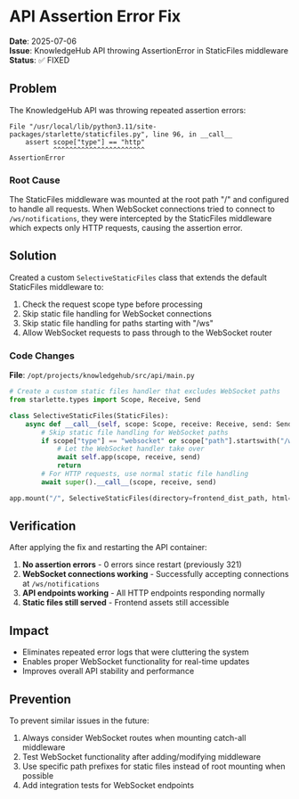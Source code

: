 # API Assertion Error Fix

**Date**: 2025-07-06  
**Issue**: KnowledgeHub API throwing AssertionError in StaticFiles middleware  
**Status**: ✅ FIXED

## Problem

The KnowledgeHub API was throwing repeated assertion errors:

```
File "/usr/local/lib/python3.11/site-packages/starlette/staticfiles.py", line 96, in __call__
    assert scope["type"] == "http"
           ^^^^^^^^^^^^^^^^^^^^^^^
AssertionError
```

### Root Cause

The StaticFiles middleware was mounted at the root path "/" and configured to handle all requests. When WebSocket connections tried to connect to `/ws/notifications`, they were intercepted by the StaticFiles middleware which expects only HTTP requests, causing the assertion error.

## Solution

Created a custom `SelectiveStaticFiles` class that extends the default StaticFiles middleware to:

1. Check the request scope type before processing
2. Skip static file handling for WebSocket connections
3. Skip static file handling for paths starting with "/ws"
4. Allow WebSocket requests to pass through to the WebSocket router

### Code Changes

**File**: `/opt/projects/knowledgehub/src/api/main.py`

```python
# Create a custom static files handler that excludes WebSocket paths
from starlette.types import Scope, Receive, Send

class SelectiveStaticFiles(StaticFiles):
    async def __call__(self, scope: Scope, receive: Receive, send: Send) -> None:
        # Skip static file handling for WebSocket paths
        if scope["type"] == "websocket" or scope["path"].startswith("/ws"):
            # Let the WebSocket handler take over
            await self.app(scope, receive, send)
            return
        # For HTTP requests, use normal static file handling
        await super().__call__(scope, receive, send)

app.mount("/", SelectiveStaticFiles(directory=frontend_dist_path, html=True), name="static")
```

## Verification

After applying the fix and restarting the API container:

1. **No assertion errors** - 0 errors since restart (previously 321)
2. **WebSocket connections working** - Successfully accepting connections at `/ws/notifications`
3. **API endpoints working** - All HTTP endpoints responding normally
4. **Static files still served** - Frontend assets still accessible

## Impact

- Eliminates repeated error logs that were cluttering the system
- Enables proper WebSocket functionality for real-time updates
- Improves overall API stability and performance

## Prevention

To prevent similar issues in the future:

1. Always consider WebSocket routes when mounting catch-all middleware
2. Test WebSocket functionality after adding/modifying middleware
3. Use specific path prefixes for static files instead of root mounting when possible
4. Add integration tests for WebSocket endpoints